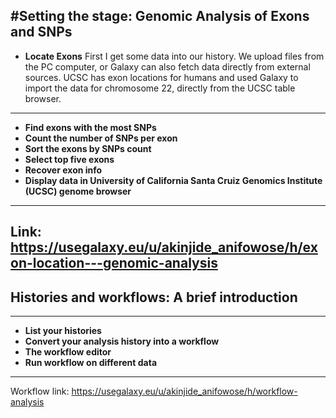 #**Setting the stage: Genomic Analysis of Exons and SNPs**
---
- **Locate Exons**
First I get some data into our history. We upload files from the PC computer, or Galaxy can also fetch data directly from external sources. UCSC has exon locations for humans and used Galaxy to import the data for chromosome 22, directly from the UCSC table browser.

---

- **Find exons with the most SNPs**
- **Count the number of SNPs per exon**
- **Sort the exons by SNPs count**
- **Select top five exons**
- **Recover exon info**
- **Display data in University of California Santa Cruiz Genomics Institute (UCSC) genome browser**
---
Link: https://usegalaxy.eu/u/akinjide_anifowose/h/exon-location---genomic-analysis
---

## **Histories and workflows: A brief introduction**
---
- **List your histories**
- **Convert your analysis history into a workflow**
- **The workflow editor**
- **Run workflow on different data**
---
Workflow link: https://usegalaxy.eu/u/akinjide_anifowose/h/workflow-analysis
